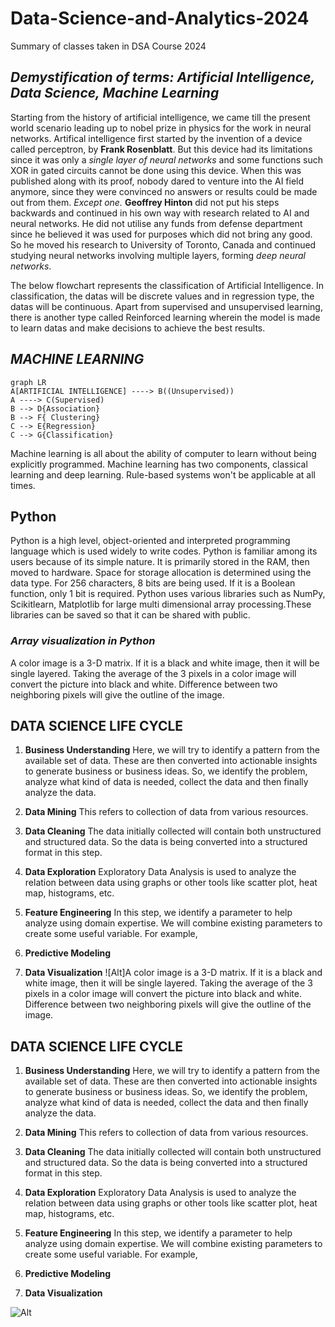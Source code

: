 # Data-Science-and-Analytics-2024
Summary of classes taken in DSA Course 2024

## *Demystification of terms: Artificial Intelligence, Data Science, Machine Learning*
Starting from the history of artificial intelligence, we came till the present world scenario leading up to nobel prize in physics for the work in neural networks. Artifical intelligence first started by the invention of a device called perceptron, by **Frank Rosenblatt**. But this device had its limitations since it was only a *single layer of neural networks* and some functions such XOR in gated circuits cannot be done using this device. When this was published along with its proof, nobody dared to venture into the AI field anymore, since they were convinced no answers or results could be made out from them. *Except one.* **Geoffrey Hinton** did not put his steps backwards and continued in his own way with research related to AI and neural networks. He did not utilise any funds from defense department since he believed it was used for purposes which did not bring any good. So he moved his research to University of Toronto, Canada and continued studying neural networks involving multiple layers, forming *deep neural networks*.

The below flowchart represents the classification of Artificial Intelligence. In classification, the datas will be discrete values and in regression type, the datas will be continuous. Apart from supervised and unsupervised learning, there is another type called Reinforced learning wherein the model is made to learn datas and make decisions to achieve the best results.

## *MACHINE LEARNING*


```mermaid
graph LR
A[ARTIFICIAL INTELLIGENCE] ----> B((Unsupervised))
A ----> C(Supervised)
B --> D{Association}
B --> F{ Clustering}
C --> E{Regression}
C --> G{Classification}
```
Machine learning is all about the ability of computer to learn without being explicitly programmed. Machine learning has two components, classical learning and deep learning. Rule-based systems won't be applicable at all times. 

## Python
Python is a high level, object-oriented and interpreted programming language which is used widely to write codes. Python is familiar among its users because of its simple nature. It is primarily stored in the RAM, then moved to hardware. Space for storage allocation is determined using the data type. For 256 characters, 8 bits are being used. If it is a Boolean function, only 1 bit is required. Python uses various libraries such as NumPy, Scikitlearn, Matplotlib for large multi dimensional array processing.These libraries can be saved so that it can be shared with public.

### *Array visualization in Python*
A color image is a 3-D matrix. If it is a black and white image, then it will be single layered. Taking the average of the 3 pixels in a color image will convert the picture into black and white. Difference between two neighboring pixels will give the outline of the image.

## DATA SCIENCE LIFE CYCLE
1. **Business Understanding**
Here, we will try to identify a pattern from the available set of data. These are then converted into actionable insights to generate business or business ideas. So, we identify the problem, analyze what kind of data is needed, collect the data and then finally analyze the data.

2. **Data Mining**
This refers to collection of data from various resources.

3. **Data Cleaning**
The data initially collected will contain both unstructured and structured data. So the data is being converted into a structured format in this step.

4. **Data Exploration**
Exploratory Data Analysis is used to analyze the relation between data using graphs or other tools like scatter plot, heat map, histograms, etc.

5. **Feature Engineering**
In this step, we identify a parameter to help analyze using domain expertise. We will combine existing parameters to create some useful variable. 
For example,

7. **Predictive Modeling**
8. **Data Visualization**
![Alt]A color image is a 3-D matrix. If it is a black and white image, then it will be single layered. Taking the average of the 3 pixels in a color image will convert the picture into black and white. Difference between two neighboring pixels will give the outline of the image.

## DATA SCIENCE LIFE CYCLE
1. **Business Understanding**
Here, we will try to identify a pattern from the available set of data. These are then converted into actionable insights to generate business or business ideas. So, we identify the problem, analyze what kind of data is needed, collect the data and then finally analyze the data.

2. **Data Mining**
This refers to collection of data from various resources.

3. **Data Cleaning**
The data initially collected will contain both unstructured and structured data. So the data is being converted into a structured format in this step.

4. **Data Exploration**
Exploratory Data Analysis is used to analyze the relation between data using graphs or other tools like scatter plot, heat map, histograms, etc.

5. **Feature Engineering**
In this step, we identify a parameter to help analyze using domain expertise. We will combine existing parameters to create some useful variable. 
For example,

7. **Predictive Modeling**
8. **Data Visualization**

![Alt](https://www.researchgate.net/publication/359838331/figure/fig2/AS:11431281096070104@1668080350219/Typical-data-science-lifecycle.png)
